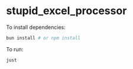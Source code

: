 # stupid_excel_processor

To install dependencies:

```bash
bun install # or npm install
```

To run:

```bash
just
```
